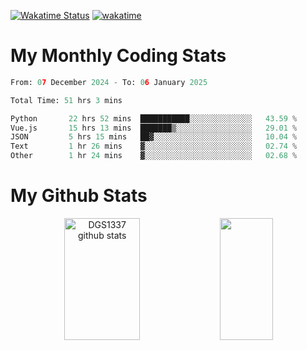 [![Wakatime Status](https://github.com/noopurphalak/noopurphalak/workflows/wakatime-status-update/badge.svg)](https://github.com/noopurphalak/noopurphalak/actions/workflows/main.yml)
[![wakatime](https://wakatime.com/badge/user/80ace140-ef40-4fdd-b8ed-f3be3d2e1aea.svg)](https://wakatime.com/@80ace140-ef40-4fdd-b8ed-f3be3d2e1aea)

# My Monthly Coding Stats

<!--START_SECTION:waka-->

```python
From: 07 December 2024 - To: 06 January 2025

Total Time: 51 hrs 3 mins

Python       22 hrs 52 mins  ███████████░░░░░░░░░░░░░░   43.59 %
Vue.js       15 hrs 13 mins  ███████▒░░░░░░░░░░░░░░░░░   29.01 %
JSON         5 hrs 15 mins   ██▓░░░░░░░░░░░░░░░░░░░░░░   10.04 %
Text         1 hr 26 mins    ▓░░░░░░░░░░░░░░░░░░░░░░░░   02.74 %
Other        1 hr 24 mins    ▓░░░░░░░░░░░░░░░░░░░░░░░░   02.68 %
```

<!--END_SECTION:waka-->

# My Github Stats
<div style="text-align: center;">
  <img width="49%" height="195px" src="https://github-readme-stats-sigma-five.vercel.app/api?username=noopurphalak&show_icons=true&count_private=true&hide_border=true&title_color=00FFFF&icon_color=00FFFF&text_color=00FFFF&bg_color=0d1117" alt="DGS1337 github stats" />
  <img width="41%" height="195px" src="https://github-readme-stats-sigma-five.vercel.app/api/top-langs/?username=noopurphalak&layout=compact&hide_border=true&title_color=00FFFF&text_color=00FFFF&bg_color=0d1117" />
</div>
